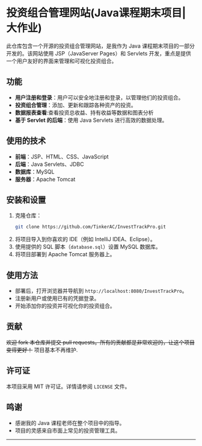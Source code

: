 # 投资组合管理网站(Java课程期末项目|大作业)

此仓库包含一个开源的投资组合管理网站，是我作为 Java 课程期末项目的一部分开发的。该网站使用 JSP（JavaServer Pages）和 Servlets 开发，重点是提供一个用户友好的界面来管理和可视化投资组合。

## 功能

- **用户注册和登录**：用户可以安全地注册和登录，以管理他们的投资组合。
- **投资组合管理**：添加、更新和跟踪各种资产的投资。
- **数据报表查看**:查看投资总收益、持有收益等数据和图表分析
- **基于 Servlet 的后端**：使用 Java Servlets 进行高效的数据处理。

## 使用的技术

- **前端**：JSP、HTML、CSS、JavaScript
- **后端**：Java Servlets、JDBC
- **数据库**：MySQL
- **服务器**：Apache Tomcat

## 安装和设置

1. 克隆仓库：
   ```sh
   git clone https://github.com/TinkerAC/InvestTrackPro.git
   ```
2. 将项目导入到你喜欢的 IDE（例如 IntelliJ IDEA、Eclipse）。
3. 使用提供的 SQL 脚本（`database.sql`）设置 MySQL 数据库。
4. 将项目部署到 Apache Tomcat 服务器上。

## 使用方法

- 部署后，打开浏览器并导航到 `http://localhost:8080/InvestTrackPro`。
- 注册新用户或使用已有的凭据登录。
- 开始添加你的投资并可视化你的投资组合。

## 贡献
~~欢迎 fork 本仓库并提交 pull requests。所有的贡献都是非常欢迎的，让这个项目变得更好！~~
项目基本不再维护.
## 许可证

本项目采用 MIT 许可证。详情请参阅 `LICENSE` 文件。

## 鸣谢

- 感谢我的 Java 课程老师在整个项目中的指导。
- 项目的灵感来自市面上常见的投资管理工具。

---
